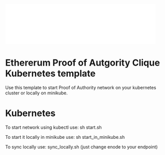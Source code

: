 ![BlockchainIT](logo.png)


# Ethererum Proof of Autgority Clique Kubernetes template
Use this template to start Proof of Authority network on your kubernetes cluster or locally on minikube.

# Kubernetes 
To start network using kubectl use:
sh start.sh

To start it locally in minikube use:
sh start_in_minikube.sh

To sync locally use:
sync_locally.sh (just change enode to your endpoint)